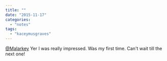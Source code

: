 ```yaml
---
title: ""
date: "2015-11-17"
categories: 
  - "notes"
tags: 
  - "kaceymusgraves"
---
```


[@Malarkey](https://twitter.com/Malarkey) Yer I was really impressed. Was my first time. Can't wait till the next one!
